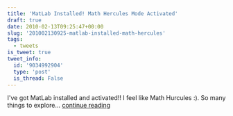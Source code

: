 ```yaml
---
title: 'MatLab Installed! Math Hercules Mode Activated'
draft: true
date: 2010-02-13T09:25:47+00:00
slug: '201002130925-matlab-installed-math-hercules'
tags:
  - tweets
is_tweet: true
tweet_info:
  id: '9034992904'
  type: 'post'
  is_thread: False
---
```




I've got MatLab installed and activated!! I feel like Math Hurcules :). So many things to explore... [continue reading](https://x.com/sytelus/status/9034992904)
